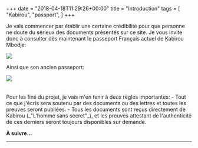 +++
date = "2018-04-18T11:29:26+00:00"
title = "Introduction"
tags = [
    "Kabirou",
    "passport",
]
+++

Je vais commencer par établir une certaine crédibilité pour que personne ne doute du sérieux des documents présentés sur ce site. Je vous invite donc à consulter dès maintenant le passeport Français actuel de Kabirou Mbodje:
<div class="container" style="width:auto">
  <a target="blank" href="https://res.cloudinary.com/vincentstradic/image/upload/v1523977187/Kabirou_passport_ca14jy.jpg">
    <img src="https://res.cloudinary.com/vincentstradic/image/upload/v1523977187/Kabirou_passport_ca14jy.jpg" style="max-width:100%">
  </a>
</div>

Ainsi que son ancien passeport:
<!--more-->

<div class="container" style="width:auto">
  <a target="blank" href="https://res.cloudinary.com/vincentstradic/image/upload/v1523977188/Kabirou_old_passport_wct6ij.jpg">
    <img src="https://res.cloudinary.com/vincentstradic/image/upload/v1523977188/Kabirou_old_passport_wct6ij.jpg" style="max-width:100%">
  </a>
</div>
<br></br>
Pour les fins du projet, je vais m'en tenir à deux règles importantes:
- Tout ce que j'écris sera soutenu par des documents ou des lettres et toutes les preuves seront publiées.
- Tous les documents sont reçus directement de Kabirou (_"L'homme sans secret"_), et les preuves attestant de l'authenticité de ces derniers seront toujours disponibles sur demande.

**À suivre...**

<hr>

